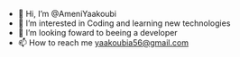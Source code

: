 - 👋 Hi, I’m @AmeniYaakoubi
- 👀 I’m interested in Coding and learning new technologies
- 💞️ I’m looking foward to beeing a developer
- 📫 How to reach me yaakoubia56@gmail.com
<!---
AmeniYaakoubi/AmeniYaakoubi is a ✨ special ✨ repository because its `README.md` (this file) appears on your GitHub profile.
You can click the Preview link to take a look at your changes.
--->
